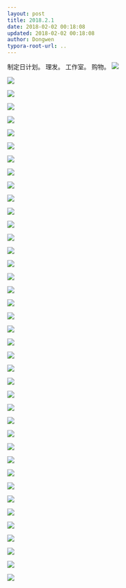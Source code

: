 ```yaml
---
layout: post
title: 2018.2.1
date: 2018-02-02 00:18:08
updated: 2018-02-02 00:18:08
author: Dongwen
typora-root-url: ..
---
```




制定日计划。
理发。
工作室。
购物。  ![](/img/in-post/p48348944.jpg)

![](/img/in-post/p48348944.jpg)

![](/img/in-post/p48348944.jpg)

![](/img/in-post/p48348944.jpg)

![](/img/in-post/p48348944.jpg)

![](/img/in-post/p48348944.jpg)

![](/img/in-post/p48348944.jpg)

![](/img/in-post/p48348944.jpg)

![](/img/in-post/p48348944.jpg)

![](/img/in-post/p48348944.jpg)

![](/img/in-post/p48348944.jpg)

![](/img/in-post/p48348944.jpg)

![](/img/in-post/p48348944.jpg)

![](/img/in-post/p48348944.jpg)

![](/img/in-post/p48348944.jpg)

![](/img/in-post/p48348944.jpg)

![](/img/in-post/p48348944.jpg)

![](/img/in-post/p48348944.jpg)

![](/img/in-post/p48348944.jpg)

![](/img/in-post/p48348944.jpg)

![](/img/in-post/p48348943.jpg)

![](/img/in-post/p48348943.jpg)

![](/img/in-post/p48348943.jpg)

![](/img/in-post/p48348943.jpg)

![](/img/in-post/p48348943.jpg)

![](/img/in-post/p48348943.jpg)

![](/img/in-post/p48348943.jpg)

![](/img/in-post/p48348943.jpg)

![](/img/in-post/p48348943.jpg)

![](/img/in-post/p48348943.jpg)

![](/img/in-post/p48348943.jpg)

![](/img/in-post/p48348943.jpg)

![](/img/in-post/p48348943.jpg)

![](/img/in-post/p48348943.jpg)

![](/img/in-post/p48348943.jpg)

![](/img/in-post/p48348943.jpg)

![](/img/in-post/p48348943.jpg)

![](/img/in-post/p48348943.jpg)

![](/img/in-post/p48348943.jpg)

![](/img/in-post/p48348943.jpg)

